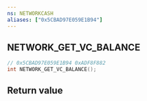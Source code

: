 ```yaml
---
ns: NETWORKCASH
aliases: ["0x5CBAD97E059E1B94"]
---
```

## NETWORK_GET_VC_BALANCE

```c
// 0x5CBAD97E059E1B94 0xADF8F882
int NETWORK_GET_VC_BALANCE();
```


## Return value

